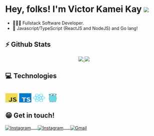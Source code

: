 # Hey, folks! I'm Victor Kamei Kay <img src="https://raw.githubusercontent.com/MartinHeinz/MartinHeinz/master/wave.gif" width="30px">
- 👨🏻‍💻 Fullstack Software Developer.
- 📖 Javascript/TypeScript (ReactJS and NodeJS) and Go lang!


## ⚡ Github Stats 
<div style="display: flex; align_items: center; justify-content: center;">
  <a href="https://www.linkedin.com/in/kameikay/">
    <img height="180em" src="https://github-readme-stats.vercel.app/api?username=kameikay&show_icons=true&theme=onedark">
    <img height="180em" src="https://github-readme-stats.vercel.app/api/top-langs/?username=kameikay&layout=compact&theme=onedark">
  </a>
</div>

## 💻 Technologies 
<div style="display: inline-block"><br>
  <img align="center" height="30" width="40" alt="Javascript" src="https://raw.githubusercontent.com/devicons/devicon/master/icons/javascript/javascript-original.svg">
  <img align="center" height="30" width="40" alt="Typescript" src="https://raw.githubusercontent.com/devicons/devicon/master/icons/typescript/typescript-original.svg">
  <img align="center" height="30" width="40" alt="ReactJS" src="https://raw.githubusercontent.com/devicons/devicon/master/icons/react/react-original.svg">
  <img align="center" height="30" width="40" alt="Golang" src="https://raw.githubusercontent.com/devicons/devicon/master/icons/go/go-original.svg">
</div><br>

## 😁 Get in touch! 
<div style="display: inline-block">
  <a href="https://www.linkedin.com/in/kameikay">
    <img align="center" height="30" width="30" alt="Instagram" src="https://cdn.iconscout.com/icon/free/png-256/linkedin-160-461814.png">
    &emsp;
  </a>
  
  <a href="https://www.instagram.com/kameikay/">
    <img align="center" height="30" width="30" alt="Instagram" src="https://cdn.iconscout.com/icon/free/png-256/instagram-216-721958.png">
    &emsp;
  </a>
    
  <a href="mailto:kameikay@gmail.com">
    <img align="center" height="30" width="30" alt="Gmail" src="https://cdn.iconscout.com/icon/free/png-256/gmail-2981844-2476484.png">
  </a>
</div>


<!---
kameikay/kameikay is a ✨ special ✨ repository because its `README.md` (this file) appears on your GitHub profile.
You can click the Preview link to take a look at your changes.
--->

